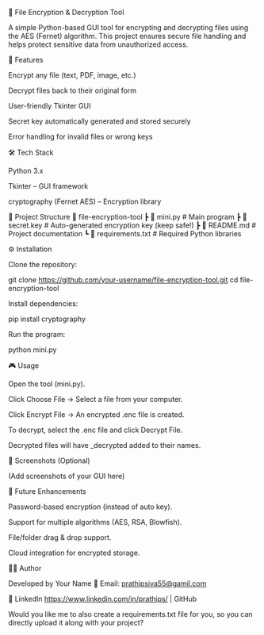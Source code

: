 🔐 File Encryption & Decryption Tool

A simple Python-based GUI tool for encrypting and decrypting files using the AES (Fernet) algorithm. This project ensures secure file handling and helps protect sensitive data from unauthorized access.

🚀 Features

Encrypt any file (text, PDF, image, etc.)

Decrypt files back to their original form

User-friendly Tkinter GUI

Secret key automatically generated and stored securely

Error handling for invalid files or wrong keys

🛠️ Tech Stack

Python 3.x

Tkinter – GUI framework

cryptography (Fernet AES) – Encryption library

📂 Project Structure
📁 file-encryption-tool
 ┣ 📜 mini.py            # Main program
 ┣ 📜 secret.key         # Auto-generated encryption key (keep safe!)
 ┣ 📜 README.md          # Project documentation
 ┗ 📜 requirements.txt   # Required Python libraries

⚙️ Installation

Clone the repository:

git clone https://github.com/your-username/file-encryption-tool.git
cd file-encryption-tool


Install dependencies:

pip install cryptography


Run the program:

python mini.py

🎮 Usage

Open the tool (mini.py).

Click Choose File → Select a file from your computer.

Click Encrypt File → An encrypted .enc file is created.

To decrypt, select the .enc file and click Decrypt File.

Decrypted files will have _decrypted added to their names.

📸 Screenshots (Optional)

(Add screenshots of your GUI here)

🔮 Future Enhancements

Password-based encryption (instead of auto key).

Support for multiple algorithms (AES, RSA, Blowfish).

File/folder drag & drop support.

Cloud integration for encrypted storage.

👨‍💻 Author

Developed by Your Name
📧 Email: prathipsiva55@gamil.com

🔗 LinkedIn https://www.linkedin.com/in/prathips/
 | GitHub

Would you like me to also create a requirements.txt file for you, so you can directly upload it along with your project?
